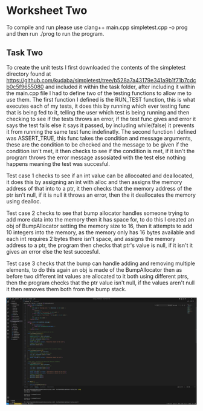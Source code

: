 # Worksheet Two

To compile and run please use clang++ main.cpp simpletest.cpp -o prog
and then run ./prog to run the program.

## Task Two
To create the unit tests I first downloaded the contents of the simpletest directory found at https://github.com/kudaba/simpletest/tree/b528a7a43179e341a9b1f71b7cdcb0c5f9655080 and included it 
within the task folder, after including it within the main.cpp file I had to define two of the testing functions to allow me to use them.
The first function I defined is the RUN_TEST function, this is what executes each of my tests, it does this by running which ever testing
func that is being fed to it, telling the user which test is being running and then checking to see if the tests throws an error,
if the test func gives and error it says the test fails else it says it passed, by including while(false) it prevents it from running the same
test func indefinatly.
The second function I defined was ASSERT_TRUE, this func takes the condition and message arguments, these are the condition to be checked
and the message to be given if the condition isn't met, it then checks to see if the condition is met, if it isn't the program
throws the error message assosiated with the test else nothing happens meaning the test was succesful.

Test case 1 checks to see if an int value can be allocoated and deallocated, it does this by assigning an int with alloc and then
assigns the memory address of that into to a ptr, it then checks that the memory address of the ptr isn't null, if it is null it throws an
error, then the it deallocates the memory using dealloc.

Test case 2 checks to see that bump allocator handles someone trying to add more data into the memory then it has space for, to do this
I created an obj of BumpAllocator setting the memory size to 16, then it attempts to add 10 integers into the memory, as the memory only has 16 bytes available and each
int requires 2 bytes there isn't space, and assigns the memory address to a ptr, the program then checks that ptr's value is null, if it isn't 
it gives an error else the test succesful.

Test case 3 checks that the bump can handle adding and removing multiple elements, to do this again an obj is made of the BumpAllocator then as before
two different int values are allocated to it both using different ptrs, then the program checks that the ptr value isn't null, if the values aren't null
it then removes them both from the bump stack.

![Tests Running](test.png)
